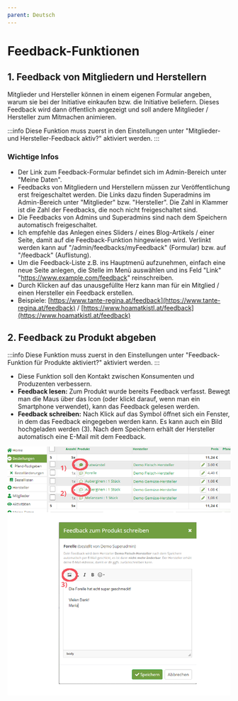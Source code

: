 ```yaml
---
parent: Deutsch
---
```


# Feedback-Funktionen

## 1. Feedback von Mitgliedern und Herstellern

Mitglieder und Hersteller können in einem eigenen Formular angeben, warum sie bei der Initiative einkaufen bzw. die Initiative beliefern. Dieses Feedback wird dann öffentlich angezeigt und soll andere Mitglieder / Hersteller zum Mitmachen animieren.

:::info
Diese Funktion muss zuerst in den Einstellungen unter "Mitglieder- und Hersteller-Feedback aktiv?" aktiviert werden.
:::

### Wichtige Infos
* Der Link zum Feedback-Formular befindet sich im Admin-Bereich unter "Meine Daten".
* Feedbacks von Mitgliedern und Herstellern müssen zur Veröffentlichung erst freigeschaltet werden. Die Links dazu finden Superadmins im Admin-Bereich unter "Mitglieder" bzw. "Hersteller". Die Zahl in Klammer ist die Zahl der Feedbacks, die noch nicht freigeschaltet sind.
* Die Feedbacks von Admins und Superadmins sind nach dem Speichern automatisch freigeschaltet.
* Ich empfehle das Anlegen eines Sliders / eines Blog-Artikels / einer Seite, damit auf die Feedback-Funktion hingewiesen wird. Verlinkt werden kann auf "/admin/feedbacks/myFeedback" (Formular) bzw. auf "/feedback" (Auflistung).
* Um die Feedback-Liste z.B. ins Hauptmenü aufzunehmen, einfach eine neue Seite anlegen, die Stelle im Menü auswählen und ins Feld "Link" "https://www.example.com/feedback" reinschreiben.
* Durch Klicken auf das unausgefüllte Herz kann man für ein Mitglied / einen Hersteller ein Feedback erstellen.
* Beispiele: [https://www.tante-regina.at/feedback](https://www.tante-regina.at/feedback) / [https://www.hoamatkistl.at/feedback](https://www.hoamatkistl.at/feedback)


## 2. Feedback zu Produkt abgeben

:::info
Diese Funktion muss zuerst in den Einstellungen unter "Feedback-Funktion für Produkte aktiviert?" aktiviert werden.
:::

* Diese Funktion soll den Kontakt zwischen Konsumenten und Produzenten verbessern.
* **Feedback lesen:** Zum Produkt wurde bereits Feedback verfasst. Bewegt man die Maus über das Icon (oder klickt darauf, wenn man ein Smartphone verwendet), kann das Feedback gelesen werden.
* **Feedback schreiben:** Nach Klick auf das Symbol öffnet sich ein Fenster, in dem das Feedback eingegeben werden kann. Es kann auch ein Bild hochgeladen werden (3). Nach dem Speichern erhält der Hersteller automatisch eine E-Mail mit dem Feedback.

![](/assets/img/de/bestellungen/produkt-feedback.png)
